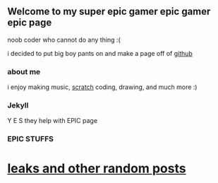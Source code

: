 ## Welcome to my super epic gamer epic gamer epic page

noob coder who cannot do any thing :(

i decided to put big boy pants on and make a page off of [github](https://github.com/)

### about me

i enjoy making music, [scratch](https://scratch.mit.edu/users/smashbrosyeah/) coding, drawing, and much more :)

### Jekyll

Y E S they help with EPIC page

### EPIC STUFFS

# [leaks and other random posts](https://smashhits.github.io/SmahHitsleaks/)
